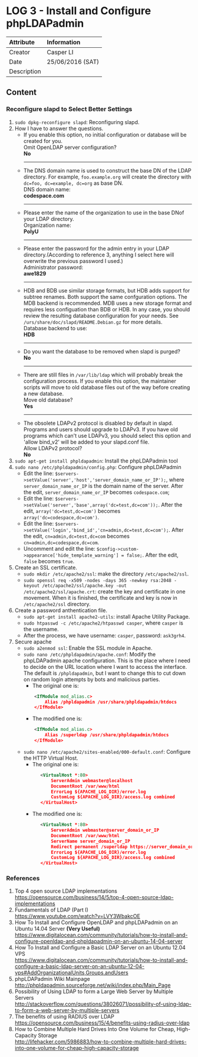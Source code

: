 LOG 3 - Install and Configure phpLDAPadmin
===========================================

| Attribute   | Information      |
| :---------- | :--------------- |
| Creator     | Casper LI        |
| Date        | 25/06/2016 (SAT) |
| Description |  |

Content
-------------------------------------------
### Reconfigure slapd to Select Better Settings

1. `sudo dpkg-reconfigure slapd`: Reconfiguring slapd.
2. How I have to answer the questions.
   *  If you enable this option, no initial configuration or database will be created for you.<br/>
      Omit OpenLDAP server configuration? <br/>
      **No**<hr/>
   * The DNS domain name is used to construct the base DN of the LDAP directory. For example, `foo.example.org` will create the directory with `dc=foo, dc=example, dc=org` as base DN.<br/>
     DNS domain name:<br/>
     **codespace.com**<hr/>
   * Please enter the name of the organization to use in the base DNof your LDAP directory.<br/>
     Organization name:<br/>
     **PolyU**<hr/>
   * Please enter the password for the admin entry in your LDAP directory.(According to reference 3, anything I select here will overwrite the previous password I used.)<br/>
     Administrator password:<br/>
     **awe1829**<hr/>
   * HDB and BDB use similar storage formats, but HDB adds support for subtree renames. Both support the same confguration options. The MDB backend is recommended. MDB uses a new storage format and requires less configuation than BDB or HDB. In any case, you should review the resulting database configuration for your needs. See `/urs/share/doc/slapd/README.Debian.gz` for more details.<br/>
   Database backend to use:<br/>
     **HDB**<hr/>
   * Do you want the database to be removed when slapd is purged?<br/>
     **No**<hr/>
   * There are still files in `/var/lib/ldap` which will probably break the configuration process. If you enable this option, the maintainer scripts will move to old database files out of the way before creating a new database.<br/>
     Move old database?<br/>
     **Yes**<hr/>
   * The obsolete LDAPv2 protocol is disabled by default in slapd. Programs and users should upgrade to LDAPv3. If you have old programs which can't use LDAPv3, you should select this option and 'allow bind_v2' will be added to your slapd.conf file.<br/>
     Allow LDAPv2 protocol?<br/>
     **No**
3. `sudo apt-get install phpldapadmin`: Install the phpLDAPadmin tool
4. `sudo nano /etc/phpldapadmin/config.php`: Configure phpLDAPadmin
   * Edit the line: `$servers->setValue('server','host','server_domain_name_or_IP');`, where `server_domain_name_or_IP` is the domain name of the server. After the edit, `server_domain_name_or_IP` becomes `codespace.com`;
   * Edit the line: `$servers->setValue('server','base',array('dc=test,dc=com'));`. After the edit, `array('dc=test,dc=com')` becomes `array('dc=codespace,dc=com')`.
   * Edit the line: `$servers->setValue('login','bind_id','cn=admin,dc=test,dc=com');`. After the edit, `cn=admin,dc=test,dc=com` becomes `cn=admin,dc=codespace,dc=com`.
   * Uncomment and edit the line: `$config->custom->appearance['hide_template_warning'] = false;`. After the edit, `false` becomes `true`.
5. Create an SSL certificate.
   * `sudo mkdir /etc/apache2/ssl`: make the directory `/etc/apache2/ssl`.
   * `sudo openssl req -x509 -nodes -days 365 -newkey rsa:2048 -keyout /etc/apache2/ssl/apache.key -out /etc/apache2/ssl/apache.crt`: create the key and certificate in one movement. When it is finished, the certificate and key is now in `/etc/apache2/ssl` directory.
6. Create a password anthentication file.
   * `sudo apt-get install apache2-utils`: install Apache Utility Package.
   * `sudo htpasswd -c /etc/apache2/htpasswd casper`, where `casper` is the username.
   * After the process, we have username: `casper`, password: `ask3grh4`.
7. Secure apache
   * `sudo a2enmod ssl`: Enable the SSL module in Apache.
   * `sudo nano /etc/phpldapadmin/apache.conf`: Modify the phpLDAPadmin apache configuration. This is the place where I need to decide on the URL location where I want to access the interface. The default is `/phpldapadmin`, but I want to change this to cut down on random login attempts by bots and malicious parties.
       * The original one is:
        ```xml
            <IfModule mod_alias.c>
                Alias /phpldapadmin /usr/share/phpldapadmin/htdocs
            </IfModule>
        ```
       * The modified one is:
        ```xml
            <IfModule mod_alias.c>
                Alias /superldap /usr/share/phpldapadmin/htdocs
            </IfModule>
        ```
   * `sudo nano /etc/apache2/sites-enabled/000-default.conf`: Configure the HTTP Virtual Host.
       * The original one is:
         ```xml
            <VirtualHost *:80>
                ServerAdmin webmaster@localhost
                DocumentRoot /var/www/html
                ErrorLog ${APACHE_LOG_DIR}/error.log
                CustomLog ${APACHE_LOG_DIR}/access.log combined
            </VirtualHost>
         ```
       * The modified one is:
         ```xml
            <VirtualHost *:80>
                ServerAdmin webmaster@server_domain_or_IP
                DocumentRoot /var/www/html
                ServerName server_domain_or_IP
                Redirect permanent /superldap https://server_domain_or_IP/superldap
                ErrorLog ${APACHE_LOG_DIR}/error.log
                CustomLog ${APACHE_LOG_DIR}/access.log combined
            </VirtualHost>
         ```

### References

1. Top 4 open source LDAP implementations <br/>
   https://opensource.com/business/14/5/top-4-open-source-ldap-implementations
2. Fundamentals of LDAP (Part I) <br/>
   https://www.youtube.com/watch?v=LVY3WbakcOE
3. How To Install and Configure OpenLDAP and phpLDAPadmin on an Ubuntu 14.04 Server **(Very Useful)**<br/>
   https://www.digitalocean.com/community/tutorials/how-to-install-and-configure-openldap-and-phpldapadmin-on-an-ubuntu-14-04-server
4. How To Install and Configure a Basic LDAP Server on an Ubuntu 12.04 VPS <br/>
   https://www.digitalocean.com/community/tutorials/how-to-install-and-configure-a-basic-ldap-server-on-an-ubuntu-12-04-vps#AddOrganizationalUnits,Groups,andUsers
5. phpLDAPadmin Wiki Mainpage <br/>
   http://phpldapadmin.sourceforge.net/wiki/index.php/Main_Page
6. Possibility of Using LDAP to form a Large Web Server by Multiple Servers <br/>
   http://stackoverflow.com/questions/38026071/possibility-of-using-ldap-to-form-a-web-server-by-multiple-servers
7. The benefits of using RADIUS over LDAP <br/>
   https://opensource.com/business/15/4/benefits-using-radius-over-ldap
8. How to Combine Multiple Hard Drives Into One Volume for Cheap, High-Capacity Storage <br/>
   http://lifehacker.com/5986883/how-to-combine-multiple-hard-drives-into-one-volume-for-cheap-high-capacity-storage
